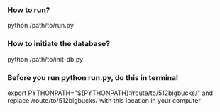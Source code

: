 ### How to run?
python /path/to/run.py

### How to initiate the database? 
python /path/to/init-db.py

### Before you run python run.py, do this in terminal
 export PYTHONPATH="${PYTHONPATH}:/route/to/512bigbucks/" and replace /route/to/512bigbucks/ with this location in your computer